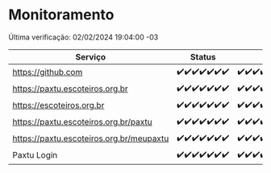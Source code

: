 # Monitoramento

Última verificação: 02/02/2024 19:04:00 -03

|Serviço|Status|Últimas 24h|
|---|---|---|
|https://github.com|<span title="2024-01-26: OK=24">✔️</span><span title="2024-01-27: OK=24">✔️</span><span title="2024-01-28: OK=24">✔️</span><span title="2024-01-29: OK=24">✔️</span><span title="2024-01-30: OK=24">✔️</span><span title="2024-01-31: OK=24">✔️</span><span title="2024-02-01: OK=22">✔️</span>|<span title="01/02/2024 19:06:00 -03 : 200">✔️</span><span title="01/02/2024 20:06:00 -03 : 200">✔️</span><span title="01/02/2024 21:29:00 -03 : 200">✔️</span><span title="01/02/2024 22:39:00 -03 : 200">✔️</span><span title="01/02/2024 23:12:00 -03 : 200">✔️</span><span title="02/02/2024 00:07:00 -03 : 200">✔️</span><span title="02/02/2024 01:08:00 -03 : 200">✔️</span><span title="02/02/2024 02:06:00 -03 : 200">✔️</span><span title="02/02/2024 03:08:00 -03 : 200">✔️</span><span title="02/02/2024 04:04:00 -03 : 200">✔️</span><span title="02/02/2024 05:08:00 -03 : 200">✔️</span><span title="02/02/2024 06:07:00 -03 : 200">✔️</span><span title="02/02/2024 07:06:00 -03 : 200">✔️</span><span title="02/02/2024 08:03:00 -03 : 200">✔️</span><span title="02/02/2024 09:10:00 -03 : 200">✔️</span><span title="02/02/2024 10:04:00 -03 : 200">✔️</span><span title="02/02/2024 11:05:00 -03 : 200">✔️</span><span title="02/02/2024 12:04:00 -03 : 200">✔️</span><span title="02/02/2024 13:06:00 -03 : 200">✔️</span><span title="02/02/2024 14:03:00 -03 : 200">✔️</span><span title="02/02/2024 15:08:00 -03 : 200">✔️</span><span title="02/02/2024 16:05:00 -03 : 200">✔️</span><span title="02/02/2024 17:06:00 -03 : 200">✔️</span><span title="02/02/2024 18:05:00 -03 : 200">✔️</span><span title="02/02/2024 19:04:00 -03 : 200">✔️</span>|
|https://paxtu.escoteiros.org.br|<span title="2024-01-26: OK=24">✔️</span><span title="2024-01-27: OK=24">✔️</span><span title="2024-01-28: OK=24">✔️</span><span title="2024-01-29: OK=24">✔️</span><span title="2024-01-30: OK=24">✔️</span><span title="2024-01-31: OK=24">✔️</span><span title="2024-02-01: OK=22">✔️</span>|<span title="01/02/2024 19:06:00 -03 : 200">✔️</span><span title="01/02/2024 20:06:00 -03 : 200">✔️</span><span title="01/02/2024 21:29:00 -03 : 200">✔️</span><span title="01/02/2024 22:39:00 -03 : 200">✔️</span><span title="01/02/2024 23:12:00 -03 : 200">✔️</span><span title="02/02/2024 00:07:00 -03 : 200">✔️</span><span title="02/02/2024 01:08:00 -03 : 200">✔️</span><span title="02/02/2024 02:06:00 -03 : 200">✔️</span><span title="02/02/2024 03:08:00 -03 : 200">✔️</span><span title="02/02/2024 04:04:00 -03 : 200">✔️</span><span title="02/02/2024 05:08:00 -03 : 200">✔️</span><span title="02/02/2024 06:07:00 -03 : 200">✔️</span><span title="02/02/2024 07:06:00 -03 : 200">✔️</span><span title="02/02/2024 08:03:00 -03 : 200">✔️</span><span title="02/02/2024 09:10:00 -03 : 200">✔️</span><span title="02/02/2024 10:04:00 -03 : 200">✔️</span><span title="02/02/2024 11:05:00 -03 : 200">✔️</span><span title="02/02/2024 12:04:00 -03 : 200">✔️</span><span title="02/02/2024 13:06:00 -03 : 200">✔️</span><span title="02/02/2024 14:03:00 -03 : 200">✔️</span><span title="02/02/2024 15:08:00 -03 : 200">✔️</span><span title="02/02/2024 16:05:00 -03 : 200">✔️</span><span title="02/02/2024 17:06:00 -03 : 200">✔️</span><span title="02/02/2024 18:05:00 -03 : 200">✔️</span><span title="02/02/2024 19:04:00 -03 : 200">✔️</span>|
|https://escoteiros.org.br|<span title="2024-01-26: OK=24">✔️</span><span title="2024-01-27: OK=24">✔️</span><span title="2024-01-28: OK=24">✔️</span><span title="2024-01-29: OK=24">✔️</span><span title="2024-01-30: OK=24">✔️</span><span title="2024-01-31: OK=24">✔️</span><span title="2024-02-01: OK=22">✔️</span>|<span title="01/02/2024 19:06:00 -03 : 200">✔️</span><span title="01/02/2024 20:06:00 -03 : 200">✔️</span><span title="01/02/2024 21:29:00 -03 : 200">✔️</span><span title="01/02/2024 22:39:00 -03 : 200">✔️</span><span title="01/02/2024 23:12:00 -03 : 200">✔️</span><span title="02/02/2024 00:07:00 -03 : 200">✔️</span><span title="02/02/2024 01:08:00 -03 : 200">✔️</span><span title="02/02/2024 02:06:00 -03 : 200">✔️</span><span title="02/02/2024 03:08:00 -03 : 200">✔️</span><span title="02/02/2024 04:04:00 -03 : 200">✔️</span><span title="02/02/2024 05:08:00 -03 : 200">✔️</span><span title="02/02/2024 06:07:00 -03 : 200">✔️</span><span title="02/02/2024 07:06:00 -03 : 200">✔️</span><span title="02/02/2024 08:03:00 -03 : 200">✔️</span><span title="02/02/2024 09:10:00 -03 : 200">✔️</span><span title="02/02/2024 10:04:00 -03 : 200">✔️</span><span title="02/02/2024 11:05:00 -03 : 200">✔️</span><span title="02/02/2024 12:04:00 -03 : 200">✔️</span><span title="02/02/2024 13:06:00 -03 : 200">✔️</span><span title="02/02/2024 14:03:00 -03 : 200">✔️</span><span title="02/02/2024 15:08:00 -03 : 200">✔️</span><span title="02/02/2024 16:05:00 -03 : 200">✔️</span><span title="02/02/2024 17:06:00 -03 : 200">✔️</span><span title="02/02/2024 18:05:00 -03 : 200">✔️</span><span title="02/02/2024 19:04:00 -03 : 200">✔️</span>|
|https://paxtu.escoteiros.org.br/paxtu|<span title="2024-01-26: OK=24">✔️</span><span title="2024-01-27: OK=24">✔️</span><span title="2024-01-28: OK=24">✔️</span><span title="2024-01-29: OK=24">✔️</span><span title="2024-01-30: OK=24">✔️</span><span title="2024-01-31: OK=24">✔️</span><span title="2024-02-01: OK=22">✔️</span>|<span title="01/02/2024 19:06:00 -03 : 200">✔️</span><span title="01/02/2024 20:06:00 -03 : 200">✔️</span><span title="01/02/2024 21:29:00 -03 : 200">✔️</span><span title="01/02/2024 22:39:00 -03 : 200">✔️</span><span title="01/02/2024 23:12:00 -03 : 200">✔️</span><span title="02/02/2024 00:07:00 -03 : 200">✔️</span><span title="02/02/2024 01:08:00 -03 : 200">✔️</span><span title="02/02/2024 02:06:00 -03 : 200">✔️</span><span title="02/02/2024 03:08:00 -03 : 200">✔️</span><span title="02/02/2024 04:04:00 -03 : 200">✔️</span><span title="02/02/2024 05:08:00 -03 : 200">✔️</span><span title="02/02/2024 06:07:00 -03 : 200">✔️</span><span title="02/02/2024 07:06:00 -03 : 200">✔️</span><span title="02/02/2024 08:03:00 -03 : 200">✔️</span><span title="02/02/2024 09:10:00 -03 : 200">✔️</span><span title="02/02/2024 10:04:00 -03 : 200">✔️</span><span title="02/02/2024 11:05:00 -03 : 200">✔️</span><span title="02/02/2024 12:04:00 -03 : 200">✔️</span><span title="02/02/2024 13:06:00 -03 : 200">✔️</span><span title="02/02/2024 14:03:00 -03 : 200">✔️</span><span title="02/02/2024 15:08:00 -03 : 200">✔️</span><span title="02/02/2024 16:05:00 -03 : 200">✔️</span><span title="02/02/2024 17:06:00 -03 : 200">✔️</span><span title="02/02/2024 18:05:00 -03 : 200">✔️</span><span title="02/02/2024 19:04:00 -03 : 200">✔️</span>|
|https://paxtu.escoteiros.org.br/meupaxtu|<span title="2024-01-26: OK=24">✔️</span><span title="2024-01-27: OK=24">✔️</span><span title="2024-01-28: OK=24">✔️</span><span title="2024-01-29: OK=24">✔️</span><span title="2024-01-30: OK=24">✔️</span><span title="2024-01-31: OK=24">✔️</span><span title="2024-02-01: OK=22">✔️</span>|<span title="01/02/2024 19:06:00 -03 : 200">✔️</span><span title="01/02/2024 20:06:00 -03 : 200">✔️</span><span title="01/02/2024 21:29:00 -03 : 200">✔️</span><span title="01/02/2024 22:39:00 -03 : 200">✔️</span><span title="01/02/2024 23:12:00 -03 : 200">✔️</span><span title="02/02/2024 00:07:00 -03 : 200">✔️</span><span title="02/02/2024 01:08:00 -03 : 200">✔️</span><span title="02/02/2024 02:06:00 -03 : 200">✔️</span><span title="02/02/2024 03:08:00 -03 : 200">✔️</span><span title="02/02/2024 04:04:00 -03 : 200">✔️</span><span title="02/02/2024 05:08:00 -03 : 200">✔️</span><span title="02/02/2024 06:07:00 -03 : 200">✔️</span><span title="02/02/2024 07:06:00 -03 : 200">✔️</span><span title="02/02/2024 08:03:00 -03 : 200">✔️</span><span title="02/02/2024 09:10:00 -03 : 200">✔️</span><span title="02/02/2024 10:04:00 -03 : 200">✔️</span><span title="02/02/2024 11:05:00 -03 : 200">✔️</span><span title="02/02/2024 12:04:00 -03 : 200">✔️</span><span title="02/02/2024 13:06:00 -03 : 200">✔️</span><span title="02/02/2024 14:03:00 -03 : 200">✔️</span><span title="02/02/2024 15:08:00 -03 : 200">✔️</span><span title="02/02/2024 16:05:00 -03 : 200">✔️</span><span title="02/02/2024 17:06:00 -03 : 200">✔️</span><span title="02/02/2024 18:05:00 -03 : 200">✔️</span><span title="02/02/2024 19:04:00 -03 : 200">✔️</span>|
|Paxtu Login|<span title="2024-01-26: OK=24">✔️</span><span title="2024-01-27: OK=24">✔️</span><span title="2024-01-28: OK=24">✔️</span><span title="2024-01-29: OK=24">✔️</span><span title="2024-01-30: OK=24">✔️</span><span title="2024-01-31: OK=24">✔️</span><span title="2024-02-01: OK=22">✔️</span>|<span title="01/02/2024 19:06:00 -03 : 200">✔️</span><span title="01/02/2024 20:06:00 -03 : 200">✔️</span><span title="01/02/2024 21:29:00 -03 : 200">✔️</span><span title="01/02/2024 22:39:00 -03 : 200">✔️</span><span title="01/02/2024 23:13:00 -03 : 200">✔️</span><span title="02/02/2024 00:07:00 -03 : 200">✔️</span><span title="02/02/2024 01:08:00 -03 : 200">✔️</span><span title="02/02/2024 02:06:00 -03 : 200">✔️</span><span title="02/02/2024 03:08:00 -03 : 200">✔️</span><span title="02/02/2024 04:04:00 -03 : 200">✔️</span><span title="02/02/2024 05:08:00 -03 : 200">✔️</span><span title="02/02/2024 06:07:00 -03 : 200">✔️</span><span title="02/02/2024 07:06:00 -03 : 200">✔️</span><span title="02/02/2024 08:03:00 -03 : 200">✔️</span><span title="02/02/2024 09:10:00 -03 : 200">✔️</span><span title="02/02/2024 10:04:00 -03 : 200">✔️</span><span title="02/02/2024 11:05:00 -03 : 200">✔️</span><span title="02/02/2024 12:04:00 -03 : 200">✔️</span><span title="02/02/2024 13:06:00 -03 : 200">✔️</span><span title="02/02/2024 14:03:00 -03 : 200">✔️</span><span title="02/02/2024 15:08:00 -03 : 200">✔️</span><span title="02/02/2024 16:05:00 -03 : 200">✔️</span><span title="02/02/2024 17:06:00 -03 : 200">✔️</span><span title="02/02/2024 18:05:00 -03 : 200">✔️</span><span title="02/02/2024 19:04:00 -03 : 200">✔️</span>|
